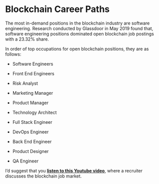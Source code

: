 # Blockchain Career Paths

The most in-demand positions in the blockchain industry are software engineering. Research conducted by Glassdoor in May 2019 found that, software engineering positions dominated open blockchain job postings with a 23.32% share.

In order of top occupations for open blockchain positions, they are as follows:

* Software Engineers

* Front End Engineers

* Risk Analyst

* Marketing Manager

* Product Manager

* Technology Architect

* Full Stack Engineer

* DevOps Engineer

* Back End Engineer

* Product Designer

* QA Engineer

I’d suggest that you **[listen to this Youtube video](https://www.youtube.com/watch?v=yRaytvVf0ck)**, where a recruiter discusses the blockchain job market.
